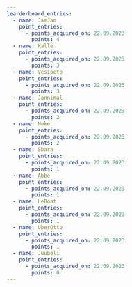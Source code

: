 ```yaml
---
learderboard_entries:
  - name: JamJam
    point_entries:
      - points_acquired_on: 22.09.2023
        points: 4
  - name: Kalle
    point_entries:
      - points_acquired_on: 22.09.2023
        points: 3
  - name: Vesipeto
    point_entries:
      - points_acquired_on: 22.09.2023
        points: 3
  - name: Jannimal
    point_entries:
      - points_acquired_on: 22.09.2023
        points: 2
  - name: Noke
    point_entries:
      - points_acquired_on: 22.09.2023
        points: 2
  - name: Sbara
    point_entries:
      - points_acquired_on: 22.09.2023
        points: 1
  - name: Abbe
    point_entries:
      - points_acquired_on: 22.09.2023
        points: 1
  - name: LeBoat
    point_entries:
      - points_acquired_on: 22.09.2023
        points: 1
  - name: UberOtto
    point_entries:
      - points_acquired_on: 22.09.2023
        points: 1
  - name: Juubeli
    point_entries:
      - points_acquired_on: 22.09.2023
        points: 0
---
```

